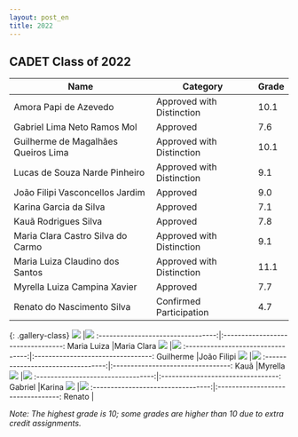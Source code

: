 ```yaml
---
layout: post_en
title: 2022
---
```


## CADET Class of 2022

| Name	      			                      | Category 		               | Grade  	 |
|-------------------------------------|---------------------------|----------|
| Amora Papi de Azevedo	 	            | Approved with Distinction | 	10.1	   |
| Gabriel Lima Neto Ramos Mol	        | Approved		                | 	7.6	    |
| Guilherme de Magalhães Queiros Lima | Approved with Distinction | 	10.1	   |
| Lucas de Souza Narde Pinheiro	      | Approved with Distinction | 	9.1	    |
| João Filipi Vasconcellos Jardim     | Approved	                 | 		9.0    |
| Karina Garcia da Silva	             | Approved	                 | 	7.1	    |
| Kauã Rodrigues Silva		              | Approved	                 | 		7.8    |
| Maria Clara Castro Silva do Carmo   | Approved with Distinction | 	9.1	    |
| Maria Luiza Claudino dos Santos     | Approved with Distinction | 		11.1   |
| Myrella Luiza Campina Xavier	       | Approved		                | 	7.7	    |
| Renato do Nascimento Silva	         | Confirmed Participation	  | 	4.7	    |

{: .gallery-class}
![](../assets/img/marialuiza.jpg)  |![](../assets/img/mariaclara.jpg)
:---------------------------------:|:---------------------------------:
Maria Luiza                        |Maria Clara
![](../assets/img/guilherme.jpg)   |![](../assets/img/joao.jpg)
:---------------------------------:|:---------------------------------:
Guilherme                          |João Filipi
![](../assets/img/kaua.jpg)        |![](../assets/img/myrella.jpg)
:---------------------------------:|:---------------------------------:
Kauã                               |Myrella
![](../assets/img/gabriel.jpg)     |![](../assets/img/karina.jpg)
:---------------------------------:|:---------------------------------:
Gabriel                            |Karina
![](../assets/img/renato.jpg)      |![](../assets/img/logo.jpg)
:---------------------------------:|:---------------------------------:
Renato                             |  


_Note: The highest grade is 10; some grades are higher than 10 due to extra credit assignments._

